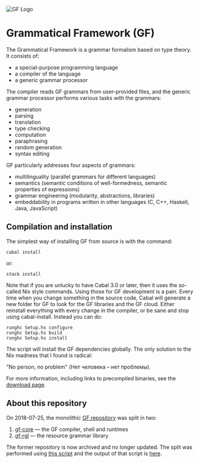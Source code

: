 ![GF Logo](https://www.grammaticalframework.org/doc/Logos/gf1.svg)

# Grammatical Framework (GF)

The Grammatical Framework is a grammar formalism based on type theory.
It consists of:

- a special-purpose programming language
- a compiler of the language
- a generic grammar processor

The compiler reads GF grammars from user-provided files, and the
generic grammar processor performs various tasks with the grammars:

- generation
- parsing
- translation
- type checking
- computation
- paraphrasing
- random generation
- syntax editing

GF particularly addresses four aspects of grammars:

- multilinguality (parallel grammars for different languages)
- semantics (semantic conditions of well-formedness, semantic properties of expressions)
- grammar engineering (modularity, abstractions, libraries)
- embeddability in programs written in other languages (C, C++, Haskell, Java, JavaScript)

## Compilation and installation

The simplest way of installing GF from source is with the command:
```
cabal install
```
or:
```
stack install
```
Note that if you are unlucky to have Cabal 3.0 or later, then it uses
the so-called Nix style commands. Using those for GF development is
a pain. Every time when you change something in the source code, Cabal
will generate a new folder for GF to look for the GF libraries and
the GF cloud. Either reinstall everything with every change in the
compiler, or be sane and stop using cabal-install. Instead you can do:
```
runghc Setup.hs configure
runghc Setup.hs build
runghc Setup.hs install
```
The script will install the GF dependencies globally. The only solution
to the Nix madness that I found is radical:

  "No person, no problem" (Нет человека – нет проблемы).

For more information, including links to precompiled binaries, see the [download page](https://www.grammaticalframework.org/download/index.html).

## About this repository

On 2018-07-25, the monolithic [GF repository](https://github.com/GrammaticalFramework/GF)
was split in two:

1. [gf-core](https://github.com/GrammaticalFramework/gf-core) —  the GF compiler, shell and runtimes
2. [gf-rgl](https://github.com/GrammaticalFramework/gf-rgl) — the resource grammar library

The former repository is now archived and no longer updated.
The split was performed using [this script](https://github.com/GrammaticalFramework/GF/blob/30ae1b5a5f73513ac5825ca6712186ef8afe9fd4/split/run.sh)
and the output of that script is [here](https://gist.github.com/johnjcamilleri/a6c43ff61f15a9657b457ac94ab7db61).
